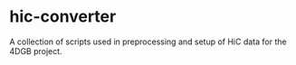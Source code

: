 # hic-converter
A collection of scripts used in preprocessing and setup of HiC data for the 4DGB project.
